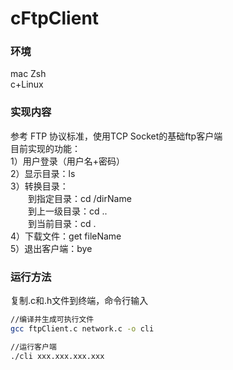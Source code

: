 # cFtpClient

### 环境
mac Zsh  
c+Linux  

### 实现内容
参考 FTP 协议标准，使用TCP Socket的基础ftp客户端  
目前实现的功能：  
1）用户登录（用户名+密码）  
2）显示目录：ls  
3）转换目录：  
&emsp;&emsp;到指定目录：cd /dirName  
&emsp;&emsp;到上一级目录：cd ..  
&emsp;&emsp;到当前目录：cd .  
4）下载文件：get fileName  
5）退出客户端：bye  


### 运行方法
复制.c和.h文件到终端，命令行输入
```bash
//编译并生成可执行文件
gcc ftpClient.c network.c -o cli

//运行客户端
./cli xxx.xxx.xxx.xxx
```
